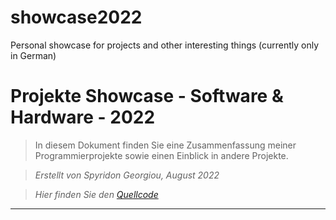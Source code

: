 # showcase2022
Personal showcase for projects and other interesting things (currently only in German)

# **Projekte Showcase - Software & Hardware - 2022**

> In diesem Dokument finden Sie eine Zusammenfassung meiner Programmierprojekte sowie einen Einblick in andere Projekte.

> *Erstellt von Spyridon Georgiou, August 2022*

> *Hier finden Sie den [Quellcode](www.github.com/spyridongeorgiou)*

__________________________________________________________________________________________________________________________________________________________________________________________________________________________________
